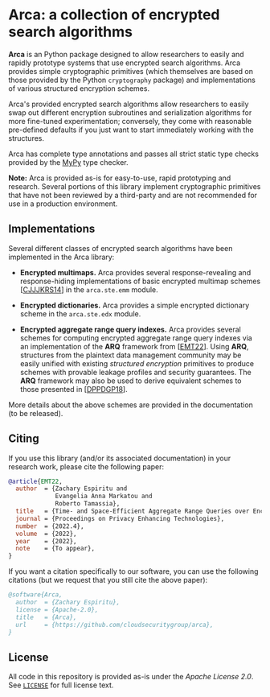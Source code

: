 # Arca: a collection of encrypted search algorithms

**Arca** is an Python package designed to allow researchers to easily and
rapidly prototype systems that use encrypted search algorithms.
Arca provides simple cryptographic primitives
(which themselves are based on those provided by the Python `cryptography`
package) and implementations of various structured encryption schemes.

Arca's provided encrypted search algorithms allow researchers to easily swap
out different encryption subroutines and serialization algorithms for more
fine-tuned experimentation; conversely, they come with reasonable pre-defined
defaults if you just want to start immediately working with the structures.

Arca has complete type annotations and passes all strict static type checks
provided by the [MyPy](http://mypy-lang.org/) type checker.

**Note:** Arca is provided as-is for easy-to-use, rapid prototyping and
research. Several portions of this library implement cryptographic
primitives that have not been reviewed by a third-party and are not
recommended for use in a production environment.

## Implementations

Several different classes of encrypted search algorithms have been implemented in the Arca library:

- **Encrypted multimaps.** Arca provides several response-revealing and response-hiding implementations of basic encrypted multimap schemes [[CJJJKRS14][CJJJKRS14]] in the `arca.ste.emm` module.

- **Encrypted dictionaries.** Arca provides a simple encrypted dictionary scheme in the `arca.ste.edx` module.

- **Encrypted aggregate range query indexes.** Arca provides several schemes for computing encrypted aggregate range query indexes via an implementation of the **ARQ** framework from [[EMT22][EMT22]]. Using **ARQ**, structures from the plaintext data management community may be easily unified with existing *structured encryption* primitives to produce schemes with provable leakage profiles and security guarantees. The **ARQ** framework may also be used to derive equivalent schemes to those presented in [[DPPDGP18][DPPDGP18]].

More details about the above schemes are provided in the documentation (to be released).

## Citing

If you use this library (and/or its associated documentation) in your research work,
please cite the following paper:

```bibtex
@article{EMT22,
  author  = {Zachary Espiritu and
             Evangelia Anna Markatou and
             Roberto Tamassia},
  title   = {Time- and Space-Efficient Aggregate Range Queries over Encrypted Databases},
  journal = {Proceedings on Privacy Enhancing Technologies},
  number  = {2022.4},
  volume  = {2022},
  year    = {2022},
  note    = {To appear},
}
```

If you want a citation specifically to our software, you can use the following citations (but we
request that you still cite the above paper):

```bibtex
@software{Arca,
  author  = {Zachary Espiritu},
  license = {Apache-2.0},
  title   = {Arca},
  url     = {https://github.com/cloudsecuritygroup/arca},
}
```

## License

All code in this repository is provided as-is under the *Apache License 2.0*. See
[`LICENSE`](/LICENSE) for full
license text.

[EMT22]: https://cs.brown.edu/research/pubs/theses/ugrad/2022/espiritu.zachary.pdf

[DPPDGP18]: https://dl.acm.org/doi/10.1145/3167971

[CJJJKRS14]: https://dx.doi.org/10.14722/ndss.2014.23264
